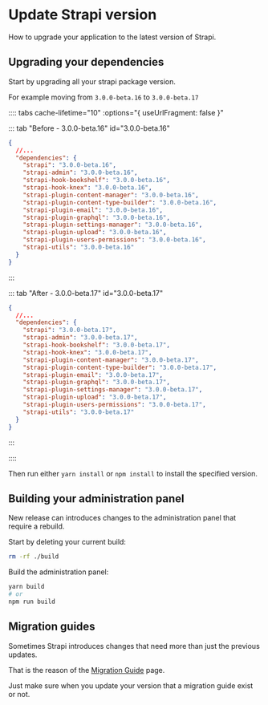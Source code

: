 # Update Strapi version

How to upgrade your application to the latest version of Strapi.

## Upgrading your dependencies

Start by upgrading all your strapi package version.

For example moving from `3.0.0-beta.16` to `3.0.0-beta.17`

:::: tabs cache-lifetime="10" :options="{ useUrlFragment: false }"

::: tab "Before - 3.0.0-beta.16" id="3.0.0-beta.16"

```json
{
  //...
  "dependencies": {
    "strapi": "3.0.0-beta.16",
    "strapi-admin": "3.0.0-beta.16",
    "strapi-hook-bookshelf": "3.0.0-beta.16",
    "strapi-hook-knex": "3.0.0-beta.16",
    "strapi-plugin-content-manager": "3.0.0-beta.16",
    "strapi-plugin-content-type-builder": "3.0.0-beta.16",
    "strapi-plugin-email": "3.0.0-beta.16",
    "strapi-plugin-graphql": "3.0.0-beta.16",
    "strapi-plugin-settings-manager": "3.0.0-beta.16",
    "strapi-plugin-upload": "3.0.0-beta.16",
    "strapi-plugin-users-permissions": "3.0.0-beta.16",
    "strapi-utils": "3.0.0-beta.16"
  }
}
```

:::

::: tab "After - 3.0.0-beta.17" id="3.0.0-beta.17"

```json
{
  //...
  "dependencies": {
    "strapi": "3.0.0-beta.17",
    "strapi-admin": "3.0.0-beta.17",
    "strapi-hook-bookshelf": "3.0.0-beta.17",
    "strapi-hook-knex": "3.0.0-beta.17",
    "strapi-plugin-content-manager": "3.0.0-beta.17",
    "strapi-plugin-content-type-builder": "3.0.0-beta.17",
    "strapi-plugin-email": "3.0.0-beta.17",
    "strapi-plugin-graphql": "3.0.0-beta.17",
    "strapi-plugin-settings-manager": "3.0.0-beta.17",
    "strapi-plugin-upload": "3.0.0-beta.17",
    "strapi-plugin-users-permissions": "3.0.0-beta.17",
    "strapi-utils": "3.0.0-beta.17"
  }
}
```

:::

::::

Then run either `yarn install` or `npm install` to install the specified version.

## Building your administration panel

New release can introduces changes to the administration panel that require a rebuild.

Start by deleting your current build:

```bash
rm -rf ./build
```

Build the administration panel:

```bash
yarn build
# or
npm run build
```

## Migration guides

Sometimes Strapi introduces changes that need more than just the previous updates.

That is the reason of the [Migration Guide](../migration-guide/README.md) page.

Just make sure when you update your version that a migration guide exist or not.
